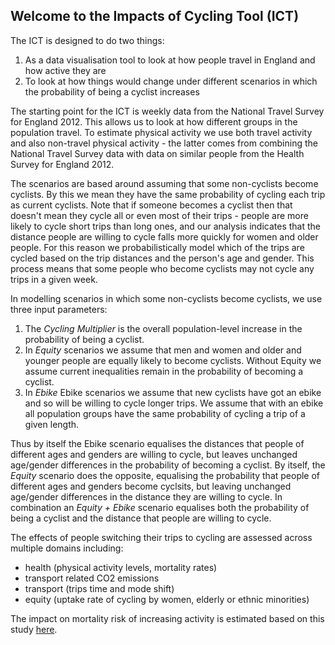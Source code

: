 ## Welcome to the Impacts of Cycling Tool (ICT)

The ICT is designed to do two things:

1. As a data visualisation tool to look at how people travel in England and how active they are
2. To look at how things would change under different scenarios in which the probability of being a cyclist increases

The starting point for the ICT is weekly data from the National Travel Survey for England 2012. This allows us to look at how different groups in the population travel. To estimate physical activity we use both travel activity and also non-travel physical activity &#45; the latter comes from combining the National Travel Survey data with data on similar people from the Health Survey for England 2012.

The scenarios are based around assuming that some non-cyclists become cyclists. By this we mean they have the same probability of cycling each trip as current cyclists. Note that if someone becomes a cyclist then that doesn&#39;t mean they cycle all or even most of their trips - people are more likely to cycle short trips than long ones, and our analysis indicates that the distance people are willing to cycle falls more quickly for women and older people. For this reason we probabilistically model which of the trips are cycled based on the trip distances and the person&#39;s age and gender. This process means that some people who become cyclists may not cycle any trips in a given week.

In modelling scenarios in which some non-cyclists become cyclists, we use three input parameters:

1. The *Cycling Multiplier* is the overall population-level increase in the probability of being a cyclist.
2. In *Equity* scenarios we assume that men and women and older and younger people are equally likely to become cyclists. Without Equity we assume current inequalities remain in the probability of becoming a cyclist.
3. In *Ebike* Ebike scenarios we assume that new cyclists have got an ebike and so will be willing to cycle longer trips. We assume that with an ebike all population groups have the same probability of cycling a trip of a given length.

Thus by itself the Ebike scenario equalises the distances that people of different ages and genders are willing to cycle, but leaves unchanged age/gender differences in the probability of becoming a cyclist. By itself, the *Equity*  scenario does the opposite, equalising the probability that people of different ages and genders become cyclsits, but leaving unchanged age/gender differences in the distance they are willing to cycle. In combination an *Equity + Ebike* scenario equalises both the probability of being a cyclist and the distance that people are willing to cycle.

The effects of people switching their trips to cycling are assessed across multiple domains including:

*	health (physical activity levels, mortality rates)
*	transport related CO2 emissions
*	transport (trips time and mode shift)
*	equity (uptake rate of cycling by women, elderly or ethnic minorities)

The impact on mortality risk of increasing activity is estimated based on this study <a href="http://www.thelancet.com/journals/lancet/article/PIIS0140-6736%2811%2960749-6/abstract" target="_blank">here</a>.